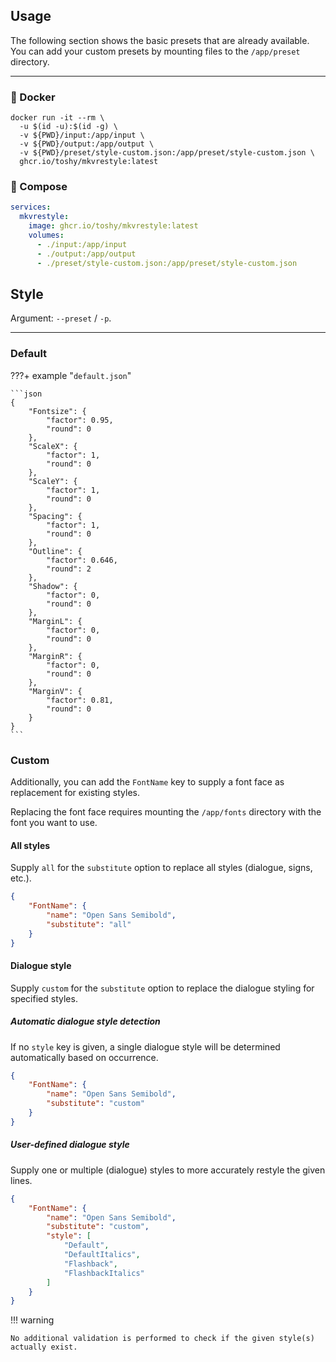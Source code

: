 ## Usage

The following section shows the basic presets that are already available. You
can add your custom presets by mounting files to the `/app/preset` directory.

---

### 🐋 Docker

```shell
docker run -it --rm \
  -u $(id -u):$(id -g) \
  -v ${PWD}/input:/app/input \
  -v ${PWD}/output:/app/output \
  -v ${PWD}/preset/style-custom.json:/app/preset/style-custom.json \
  ghcr.io/toshy/mkvrestyle:latest
```

### 🐳 Compose

```yaml
services:
  mkvrestyle:
    image: ghcr.io/toshy/mkvrestyle:latest
    volumes:
      - ./input:/app/input
      - ./output:/app/output
      - ./preset/style-custom.json:/app/preset/style-custom.json
```

## Style

Argument: `--preset` / `-p`.

---

### Default

???+ example "`default.json`"

    ```json
    {
        "Fontsize": {
            "factor": 0.95,
            "round": 0
        },
        "ScaleX": {
            "factor": 1,
            "round": 0
        },
        "ScaleY": {
            "factor": 1,
            "round": 0
        },
        "Spacing": {
            "factor": 1,
            "round": 0
        },
        "Outline": {
            "factor": 0.646,
            "round": 2
        },
        "Shadow": {
            "factor": 0,
            "round": 0
        },
        "MarginL": {
            "factor": 0,
            "round": 0
        },
        "MarginR": {
            "factor": 0,
            "round": 0
        },
        "MarginV": {
            "factor": 0.81,
            "round": 0
        }
    }
    ```

### Custom

Additionally, you can add the `FontName` key to supply a font face as replacement for existing styles.

Replacing the font face requires mounting the `/app/fonts` directory with the font you want to use.

#### All styles

Supply `all` for the `substitute` option to replace all styles (dialogue, signs, etc.).

```json
{
    "FontName": {
        "name": "Open Sans Semibold",
        "substitute": "all"
    }
}
```

#### Dialogue style

Supply `custom` for the `substitute` option to replace the dialogue styling for specified styles.

##### Automatic dialogue style detection

If no `style` key is given, a single dialogue style will be determined automatically based on occurrence.

```json
{
    "FontName": {
        "name": "Open Sans Semibold",
        "substitute": "custom"
    }
}
```

##### User-defined dialogue style

Supply one or multiple (dialogue) styles to more accurately restyle the given lines.

```json
{
    "FontName": {
        "name": "Open Sans Semibold",
        "substitute": "custom",
        "style": [
            "Default",
            "DefaultItalics",
            "Flashback",
            "FlashbackItalics"
        ]
    }
}
```

!!! warning

    No additional validation is performed to check if the given style(s) actually exist.
